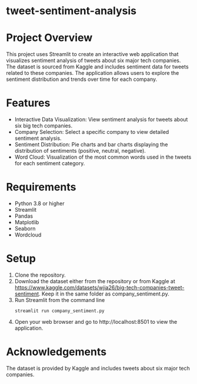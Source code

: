 # tweet-sentiment-analysis
# Project Overview
This project uses Streamlit to create an interactive web application that visualizes sentiment analysis of tweets about six major tech companies. The dataset is sourced from Kaggle and includes sentiment data for tweets related to these companies. The application allows users to explore the sentiment distribution and trends over time for each company.

# Features
* Interactive Data Visualization: View sentiment analysis for tweets about six big tech companies.
* Company Selection: Select a specific company to view detailed sentiment analysis.
* Sentiment Distribution: Pie charts and bar charts displaying the distribution of sentiments (positive, neutral, negative).
* Word Cloud: Visualization of the most common words used in the tweets for each sentiment category.

# Requirements
* Python 3.8 or higher
* Streamlit
* Pandas
* Matplotlib
* Seaborn
* Wordcloud

# Setup
1. Clone the repository.
2. Download the dataset either from the repository or from Kaggle at https://www.kaggle.com/datasets/wjia26/big-tech-companies-tweet-sentiment. Keep it in the same folder as company_sentiment.py.
3. Run Streamlit from the command line
   ```
   streamlit run company_sentiment.py
   ```
4. Open your web browser and go to http://localhost:8501 to view the application.

# Acknowledgements
The dataset is provided by Kaggle and includes tweets about six major tech companies.
